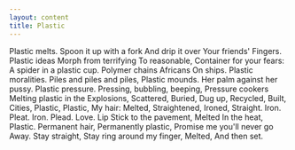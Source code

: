 ```yaml
---
layout: content
title: Plastic
---
```


Plastic melts.
Spoon it up with a fork
And drip it over
Your friends'
Fingers.
Plastic ideas
Morph from terrifying
To reasonable,
Container for your fears:
A spider in a plastic cup.
Polymer chains
Africans
On ships.
Plastic moralities.
Piles and piles and piles,
Plastic mounds.
Her palm against her pussy.
Plastic pressure.
Pressing, bubbling, beeping,
Pressure cookers
Melting plastic in the
Explosions,
Scattered,
Buried,
Dug up,
Recycled,
Built,
Cities,
Plastic,
Plastic,
My hair:
Melted,
Straightened,
Ironed,
Straight.
Iron.
Pleat.
Iron.
Plead.
Love.
Lip
Stick to the pavement,
Melted
In the heat,
Plastic.
Permanent hair,
Permanently plastic,
Promise me you'll never go
Away.
Stay straight,
Stay ring around my finger,
Melted,
And then set.
